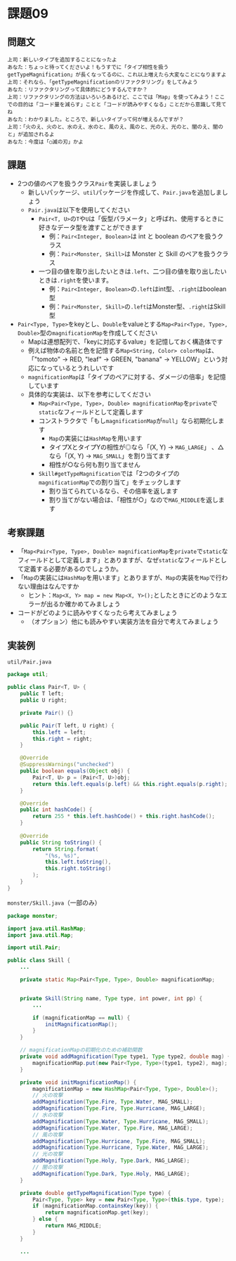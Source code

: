 # 課題09

## 問題文

```
上司：新しいタイプを追加することになったよ
あなた：ちょっと待ってくださいよ！もうすでに「タイプ相性を扱うgetTypeMagnification」が長くなってるのに、これ以上増えたら大変なことになりますよ
上司：それなら、「getTypeMagnificationのリファクタリング」をしてみよう
あなた：リファクタリングって具体的にどうするんですか？
上司：リファクタリングの方法はいろいろあるけど、ここでは「Map」を使ってみよう！ここでの目的は「コード量を減らす」ことと「コードが読みやすくなる」ことだから意識して見てね
あなた：わかりました。ところで、新しいタイプって何が増えるんですが？
上司：「火のえ、火のと、水のえ、水のと、風のえ、風のと、光のえ、光のと、闇のえ、闇のと」が追加されるよ
あなた：今度は「○滅の刃」かよ
```

## 課題

- 2つの値のペアを扱うクラス`Pair`を実装しましょう
    - 新しいパッケージ、`util`パッケージを作成して、`Pair.java`を追加しましょう
    - `Pair.java`は以下を使用してください
        - `Pair<T, U>`の`T`や`U`は「仮型パラメータ」と呼ばれ、使用するときに好きなデータ型を渡すことができます
            - 例：`Pair<Integer, Boolean>`は int と boolean のペアを扱うクラス
            - 例：`Pair<Monster, Skill>`は Monster と Skill のペアを扱うクラス
        - 一つ目の値を取り出したいときは`.left`、二つ目の値を取り出したいときは`.right`を使います。
            - 例：`Pair<Integer, Boolean>`の`.left`はint型、`.right`はboolean型
            - 例：`Pair<Monster, Skill>`の`.left`はMonster型、`.right`はSkill型
- `Pair<Type, Type>`をkeyとし、`Double`をvalueとする`Map<Pair<Type, Type>, Double>`型の`magnificationMap`を作成してください
    - Mapは連想配列で、「keyに対応するvalue」を記憶しておく構造体です
    - 例えば物体の名前と色を記憶する`Map<String, Color> colorMap`は、「"tomoto" -> RED, "leaf" -> GREEN, "banana" -> YELLOW」という対応になっているとうれしいです
    - `magnificationMap`は「タイプのペアに対する、ダメージの倍率」を記憶しています
    - 具体的な実装は、以下を参考にしてください
        - `Map<Pair<Type, Type>, Double> magnificationMap`を`private`で`static`なフィールドとして定義します
        - コンストラクタで「もし`magnificationMap`が`null`」なら初期化します
            - `Map`の実装には`HashMap`を用います
            - タイプXとタイプYの相性が◎なら「(X, Y) -> `MAG_LARGE`」 、△なら「(X, Y) -> `MAG_SMALL`」を割り当てます
            - 相性が○なら何も割り当てません
        - `Skill#getTypeMagnification`では「2つのタイプの`magnificationMap`での割り当て」をチェックします
            - 割り当てられているなら、その倍率を返します
            - 割り当てがない場合は、「相性が○」なので`MAG_MIDDLE`を返します

## 考察課題

- 「`Map<Pair<Type, Type>, Double> magnificationMap`を`private`で`static`なフィールドとして定義します」とありますが、なぜ`static`なフィールドとして定義する必要があるのでしょうか。
- 「`Map`の実装には`HashMap`を用います」とありますが、`Map`の実装を`Map`で行わない理由はなんですか
    - ヒント：`Map<X, Y> map = new Map<X, Y>();`としたときにどのようなエラーが出るか確かめてみましょう
- コードがどのように読みやすくなったら考えてみましょう
    - （オプション）他にも読みやすい実装方法を自分で考えてみましょう

## 実装例

`util/Pair.java`

```java
package util;

public class Pair<T, U> {
    public T left;
    public U right;

    private Pair() {}

    public Pair(T left, U right) {
        this.left = left;
        this.right = right;
    }

    @Override
    @SuppressWarnings("unchecked")
    public boolean equals(Object obj) {
        Pair<T, U> p = (Pair<T, U>)obj;
        return this.left.equals(p.left) && this.right.equals(p.right);
    }

    @Override
    public int hashCode() {
        return 255 * this.left.hashCode() + this.right.hashCode();
    }
    
    @Override
    public String toString() {
        return String.format(
            "(%s, %s)",
            this.left.toString(),
            this.right.toString()
        );
    }
}
```

`monster/Skill.java`（一部のみ）

```java
package monster;

import java.util.HashMap;
import java.util.Map;

import util.Pair;

public class Skill {
    ...

    private static Map<Pair<Type, Type>, Double> magnificationMap;


    private Skill(String name, Type type, int power, int pp) {
        ...

        if (magnificationMap == null) {
            initMagnificationMap();
        }
    }

    // magnificationMapの初期化のための補助関数
    private void addMagnification(Type type1, Type type2, double mag) {
        magnificationMap.put(new Pair<Type, Type>(type1, type2), mag);
    }

    private void initMagnificationMap() {
        magnificationMap = new HashMap<Pair<Type, Type>, Double>();
        // 火の攻撃
        addMagnification(Type.Fire, Type.Water, MAG_SMALL);
        addMagnification(Type.Fire, Type.Hurricane, MAG_LARGE);
        // 水の攻撃
        addMagnification(Type.Water, Type.Hurricane, MAG_SMALL);
        addMagnification(Type.Water, Type.Fire, MAG_LARGE);
        // 風の攻撃
        addMagnification(Type.Hurricane, Type.Fire, MAG_SMALL);
        addMagnification(Type.Hurricane, Type.Water, MAG_LARGE);
        // 光の攻撃
        addMagnification(Type.Holy, Type.Dark, MAG_LARGE);
        // 闇の攻撃
        addMagnification(Type.Dark, Type.Holy, MAG_LARGE);
    }

    private double getTypeMagnification(Type type) {
        Pair<Type, Type> key = new Pair<Type, Type>(this.type, type);
        if (magnificationMap.containsKey(key)) {
            return magnificationMap.get(key);
        } else {
            return MAG_MIDDLE;
        }
    }

    ...
```
